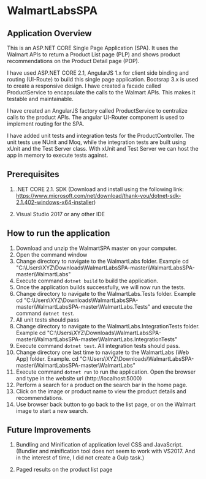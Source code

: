 # WalmartLabsSPA

## Application Overview

This is an ASP.NET CORE Single Page Application (SPA). It uses the Walmart APIs to return a Product List page (PLP) and shows product recommendations on the Product Detail page (PDP).

I have used ASP.NET CORE 2.1, AngularJS 1.x for client side binding and routing (UI-Route) to build this single page application. Bootsrap 3.x is used to create a responsive design. I have created a facade called ProductService to encapsulate the calls to the Walmart APIs. This makes it testable and maintainable. 

I have created an AngularJS factory called ProductService to centralize calls to the product APIs. The angular UI-Router component is used to implement routing for the SPA.

I have added unit tests and integration tests for the ProductController. The unit tests use NUnit and Moq, while the integration tests are built using xUnit and the Test Server class. With xUnit and Test Server we can host the app in memory to execute tests against. 

## Prerequisites

1. .NET CORE 2.1. SDK (Download and install using the following link: https://www.microsoft.com/net/download/thank-you/dotnet-sdk-2.1.402-windows-x64-installer)

2. Visual Studio 2017 or any other IDE

## How to run the application

1. Download and unzip the WalmartSPA master on your computer.
2. Open the command window
3. Change directory to navigate to the WalmartLabs folder. Example cd "C:\Users\XYZ\Downloads\WalmartLabsSPA-master\WalmartLabsSPA-master\WalmartLabs\"
4. Execute command `dotnet build` to build the application.
5. Once the application builds successfully, we will now run the tests. 
6. Change directory to navigate to the WalmartLabs.Tests folder. Example cd "C:\Users\XYZ\Downloads\WalmartLabsSPA-master\WalmartLabsSPA-master\WalmartLabs.Tests" and execute the command `dotnet test`. 
7. All unit tests should pass
8. Change directory to navigate to the WalmartLabs.IntegrationTests folder. Example cd "C:\Users\XYZ\Downloads\WalmartLabsSPA-master\WalmartLabsSPA-master\WalmartLabs.IntegrationTests"
9. Execute command `dotnet test`. All integration tests should pass.
10. Change directory one last time to navigate to the WalmartLabs (Web App) folder. Example. cd "C:\Users\XYZ\Downloads\WalmartLabsSPA-master\WalmartLabsSPA-master\WalmartLabs"
11. Execute command `dotnet run` to run the application. Open the browser and type in the website url (http://localhost:5000)
12. Perform a search for a product on the search bar in the home page. 
13. Click on the image or product name to view the product details and recommendations. 
14. Use browser back button to go back to the list page, or on the Walmart image to start a new search.

## Future Improvements

1. Bundling and Minification of application level CSS and JavaScript. (Bundler and minification tool does not seem to work with VS2017. And in the interest of time, I did not create a Gulp task.)

2. Paged results on the product list page
